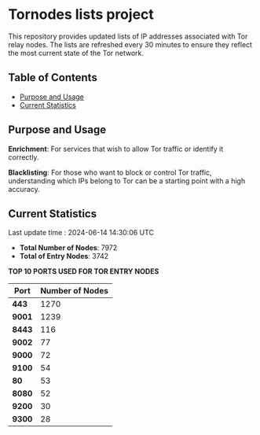 # Tornodes lists project

This repository provides updated lists of IP addresses associated with Tor relay nodes. The lists are refreshed every 30 minutes to ensure they reflect the most current state of the Tor network.

## Table of Contents

- [Purpose and Usage](#purpose-and-usage)
- [Current Statistics](#current-statistics)


## Purpose and Usage

**Enrichment**: For services that wish to allow Tor traffic or identify it correctly.

**Blacklisting**: For those who want to block or control Tor traffic, understanding which IPs belong to Tor can be a starting point with a high accuracy.

## Current Statistics

Last update time : 2024-06-14 14:30:06 UTC

- **Total Number of Nodes**: 7972
- **Total of Entry Nodes**: 3742

**TOP 10 PORTS USED FOR TOR ENTRY NODES**

| **Port** | **Number of Nodes** |
|------|-----------------|
| **443**   | 1270  |
| **9001**   | 1239  |
| **8443**   | 116  |
| **9002**   | 77  |
| **9000**   | 72  |
| **9100**   | 54  |
| **80**   | 53  |
| **8080**   | 52  |
| **9200**   | 30  |
| **9300**   | 28  |

